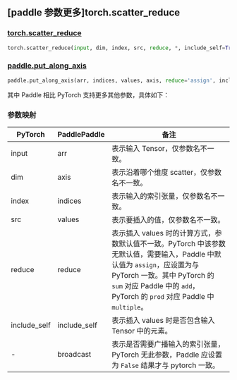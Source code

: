 ## [paddle 参数更多]torch.scatter_reduce

### [torch.scatter_reduce](https://pytorch.org/docs/stable/generated/torch.scatter_reduce.html#torch-scatter-reduce)

```python
torch.scatter_reduce(input, dim, index, src, reduce, *, include_self=True)
```

### [paddle.put_along_axis](https://www.paddlepaddle.org.cn/documentation/docs/zh/develop/api/paddle/put_along_axis_cn.html)

```python
paddle.put_along_axis(arr, indices, values, axis, reduce='assign', include_self=True, broadcast=True)
```

其中 Paddle 相比 PyTorch 支持更多其他参数，具体如下：

### 参数映射

| PyTorch      | PaddlePaddle | 备注                                                         |
| ------------ | ------------ | ------------------------------------------------------------ |
| input        | arr          | 表示输入 Tensor，仅参数名不一致。                            |
| dim          | axis         | 表示沿着哪个维度 scatter，仅参数名不一致。                   |
| index        | indices      | 表示输入的索引张量，仅参数名不一致。                         |
| src          | values       | 表示要插入的值，仅参数名不一致。                             |
| reduce       | reduce       | 表示插入 values 时的计算方式，参数默认值不一致。PyTorch 中该参数无默认值，需要输入，Paddle 中默认值为 `assign`，应设置为与 PyTorch 一致。其中 PyTorch 的 `sum` 对应 Paddle 中的 `add`，PyTorch 的 `prod` 对应 Paddle 中 `multiple`。 |
| include_self | include_self | 表示插入 values 时是否包含输入 Tensor 中的元素。             |
| -            | broadcast    | 表示是否需要广播输入的索引张量，PyTorch 无此参数，Paddle 应设置为 `False` 结果才与 pytorch 一致。 |
